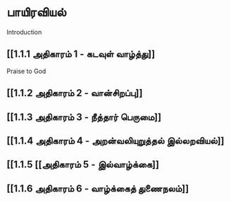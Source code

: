 # பாயிரவியல் 
Introduction
## [[1.1.1 அதிகாரம் 1 -  கடவுள் வாழ்த்து]]
Praise to God
## [[1.1.2 அதிகாரம் 2 -  வான்சிறப்பு]]
## [[1.1.3 அதிகாரம் 3 - நீத்தார் பெருமை]]
## [[1.1.4 அதிகாரம் 4 - அறன்வலியுறுத்தல் இல்லறவியல்]] 
## [[1.1.5 [[அதிகாரம் 5 - இல்வாழ்க்கை]]
## [[1.1.6 அதிகாரம் 6 - வாழ்க்கைத் துணைநலம்]]